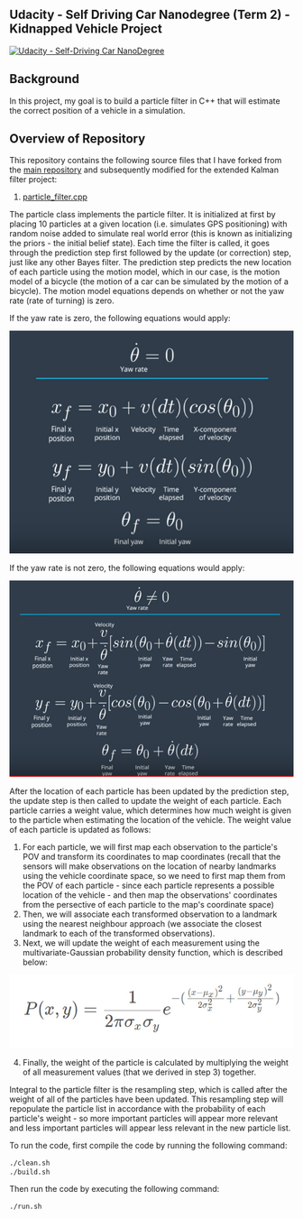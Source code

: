 ## Udacity - Self Driving Car Nanodegree (Term 2) - Kidnapped Vehicle Project
[![Udacity - Self-Driving Car NanoDegree](https://s3.amazonaws.com/udacity-sdc/github/shield-carnd.svg)](http://www.udacity.com/drive)

Background
---
In this project, my goal is to build a particle filter in C++ that will estimate the correct position of a vehicle in a simulation.

Overview of Repository
---
This repository contains the following source files that I have forked from the [main repository](https://github.com/udacity/CarND-Kidnapped-Vehicle-Project) and subsequently modified for the extended Kalman filter project:

1.  [particle_filter.cpp](https://github.com/MartinKan/CarND-Kidnapped-Vehicle-Project/blob/master/src/particle_filter.cpp)

The particle class implements the particle filter. It is initialized at first by placing 10 particles at a given location (i.e. simulates GPS positioning) with random noise added to simulate real world error (this is known as initializing the priors - the initial belief state).  Each time the filter is called, it goes through the prediction step first followed by the update (or correction) step, just like any other Bayes filter.  The prediction step predicts the new location of each particle using the motion model, which in our case, is the motion model of a bicycle (the motion of a car can be simulated by the motion of a bicycle).  The motion model equations depends on whether or not the yaw rate (rate of turning) is zero.  

If the yaw rate is zero, the following equations would apply:

![alt text](https://github.com/MartinKan/CarND-Kidnapped-Vehicle-Project/blob/master/Motion-model-1.jpg)

If the yaw rate is not zero, the following equations would apply:

![alt text](https://github.com/MartinKan/CarND-Kidnapped-Vehicle-Project/blob/master/Motion-model-2.jpg)

After the location of each particle has been updated by the prediction step, the update step is then called to update the weight of each particle.  Each particle carries a weight value, which determines how much weight is given to the particle when estimating the location of the vehicle.  The weight value of each particle is updated as follows:

1.	For each particle, we will first map each observation to the particle's POV and transform its coordinates to map coordinates (recall that the sensors will make observations on the location of nearby landmarks using the vehicle coordinate space, so we need to first map them from the POV of each particle - since each particle represents a possible location of the vehicle - and then map the observations' coordinates from the persective of each particle to the map's coordinate space)
2.	Then, we will associate each transformed observation to a landmark using the nearest neighbour approach (we associate the closest landmark to each of the transformed observations).  
3.	Next, we will update the weight of each measurement using the multivariate-Gaussian probability density function, which is described below:

![alt text](https://github.com/MartinKan/CarND-Kidnapped-Vehicle-Project/blob/master/Multivariate-Gaussian.jpg)

4.	Finally, the weight of the particle is calculated by multiplying the weight of all measurement values (that we derived in step 3) together.

Integral to the particle filter is the resampling step, which is called after the weight of all of the particles have been updated.  This resampling step will repopulate the particle list in accordance with the probability of each particle's weight - so more important particles will appear more relevant and less important particles will appear less relevant in the new particle list.

To run the code, first compile the code by running the following command:

	./clean.sh
	./build.sh

Then run the code by executing the following command:

	./run.sh
